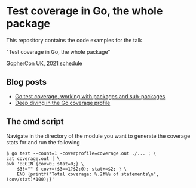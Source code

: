 # Test coverage in Go, the whole package

This repository contains the code examples for the talk 

"Test coverage in Go, the whole package"

[GopherCon UK, 2021 schedule](https://www.gophercon.co.uk/schedule/)

## Blog posts

* [Go test coverage, working with packages and sub-packages](https://eleni.blog/2021/01/10/test-coverage-in-go-working-with-packages-and-sub-packages/)
* [Deep diving in the Go coverage profile](https://eleni.blog/2021/01/24/deep-diving-in-the-go-coverage-profile/)

## The cmd script

Navigate in the directory of the module you want to generate the coverage stats for and run the following 

```shell
$ go test --count=1 -coverprofile=coverage.out ./... ; \
cat coverage.out | \
awk 'BEGIN {cov=0; stat=0;} \
	$3!="" { cov+=($3==1?$2:0); stat+=$2; } \
    END {printf("Total coverage: %.2f%% of statements\n", (cov/stat)*100);}'

```